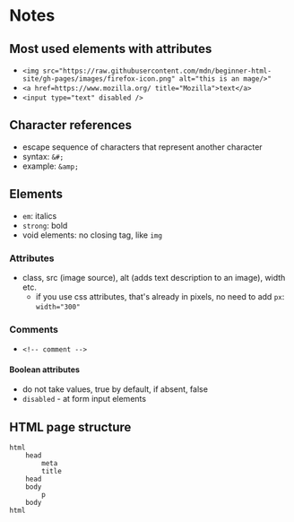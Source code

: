 # Notes

## Most used elements with attributes

- `<img src="https://raw.githubusercontent.com/mdn/beginner-html-site/gh-pages/images/firefox-icon.png" alt="this is an mage/>"`
- `<a href=https://www.mozilla.org/ title="Mozilla">text</a>`
- `<input type="text" disabled />`

## Character references

- escape sequence of characters that represent another character
- syntax: `&#;`
- example: `&amp;`

## Elements

- `em`: italics
- `strong`: bold
- void elements: no closing tag, like `img`

### Attributes

- class, src (image source), alt (adds text description to an image), width etc.
    - if you use css attributes, that's already in pixels, no need to add `px`: `width="300"`

### Comments

- `<!-- comment -->`

#### Boolean attributes

- do not take values, true by default, if absent, false
- `disabled` - at form input elements

## HTML page structure

```
html
    head
        meta
        title
    head
    body
        p
    body
html
```